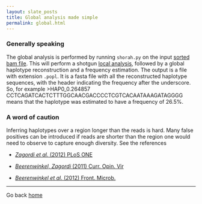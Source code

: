 ```yaml
---
layout: slate_posts
title: Global analysis made simple
permalink: global.html 
---
```

### Generally speaking
The global analysis is performed by running `shorah.py` on the input [sorted
bam file](input.html). This will perform a shotgun [local analysis](local.html),
followed by a global haplotype reconstruction and a frequency estimation.
The output is a file with extension `.popl`. It is a fasta file with all the
reconstructed haplotype sequences, with the header indicating the frequency
after the underscore. So, for example
    >HAP0_0.264857
    CCTCAGATCACTCTTTGGCAACGACCCCTCGTCACAATAAAGATAGGGG
means that the haplotype was estimated to have a frequency of 26.5%.

### A word of caution
Inferring haplotypes over a region longer than the reads is hard. Many false
positives can be introduced if reads are shorter than the region one would need
to observe to capture enough diversity. See the references

- [_Zagordi et al._ (2012) PLoS ONE][zagordi2012]

- [_Beerenwinkel, Zagordi_ (2011) Curr. Opin. Vir][beerenwinkel2011]

- [_Beerenwinkel et al._ (2012) Front. Microb.][beerenwinkel2012]


[zagordi2012]: http://dx.doi.org/10.1371/journal.pone.0047046 "PLoS ONE"
[beerenwinkel2011]: http://dx.doi.org/10.1016/j.coviro.2011.07.008 "Curr. Opin Vir."
[beerenwinkel2012]: http://dx.doi.org/10.3389/fmicb.2012.00329 "Front. Microb."

---

Go back [home](index.html)
